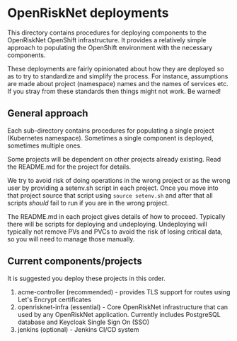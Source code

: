 # OpenRiskNet deployments

This directory contains procedures for deploying components to the OpenRiskNet OpenShift infrastructure.
It provides a relatively simple approach to populating the OpenShift environment with the necessary components.

These deployments are fairly opinionated about how they are deployed so as to try to standardize and simplify the 
process. For instance, assumptions are made about project (namespace) names and the names of services etc. If you
stray from these standards then things might not work. Be warned!

## General approach

Each sub-directory contains procedures for populating a single project (Kubernetes namespace). Sometimes a single 
component is deployed, sometimes multiple ones.

Some projects will be dependent on other projects already existing. Read the README.md for the project for details.

We try to avoid risk of doing operations in the wrong project or as the wrong user by providing a setenv.sh script in each project.
Once you move into that project source that script using `source setenv.sh` and after that all scripts *should* fail to run if you
are in the wrong project. 

The README.md in each project gives details of how to proceed. Typically there will be scripts for deploying and undeploying.
Undeploying will typically not remove PVs and PVCs to avoid the risk of losing critical data, so you will need to manage those 
manually.

## Current components/projects

It is suggested you deploy these projects in this order.

1. acme-controller (recommended) - provides TLS support for routes using Let's Encrypt certificates
1. openrisknet-infra (essential) - Core OpenRiskNet infrastructure that can used by any OpenRiskNet application. Currently includes PostgreSQL database and Keycloak Single Sign On (SSO)
1. jenkins (optional) - Jenkins CI/CD system

